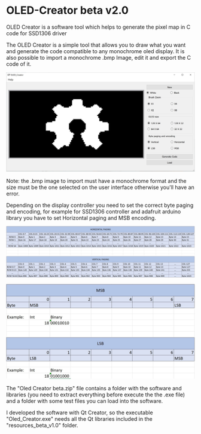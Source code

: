 # OLED-Creator beta v2.0
OLED Creator is a software tool which helps to generate the pixel map in C code for SSD1306 driver

The OLED Creator is a simple tool that allows you to draw what you want and generate the code compatible to any monochrome oled display.
It is also possible to import a monochrome .bmp Image, edit it and export the C code of it.

![](SS/OLED_Creator_beta_v2_0_OHW.JPG)

Note: the .bmp image to import must have a monochrome format and the size must be the one selected on the user interface otherwise you'll have an error.

Depending on the display controller you need to set the correct byte paging and encoding, for example for SSD1306 controller and adafruit arduino library you have to set Horizontal paging and MSB encoding. 

![](SS/OLED_byte_paging.JPG)

![](SS/LSB_MSB.JPG)

The "Oled Creator beta.zip" file contains a folder with the software and libraries (you need to extract everything before execute the the .exe file) and a folder with some test files you can load into the software.

I developed the software with Qt Creator, so the executable "Oled_Creator.exe" needs all the Qt libraries included in the "resources_beta_v1.0" folder. 
